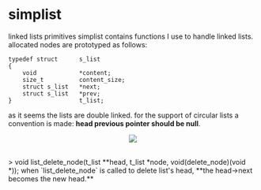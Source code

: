 
# simplist
linked lists primitives
simplist contains functions I use to handle linked lists. allocated nodes are prototyped as follows:
```
typedef	struct		s_list
{
	void			*content;
	size_t			content_size;
	struct s_list	*next;
	struct s_list	*prev;
}					t_list;
```
as it seems the lists are double linked.
for the support of circular lists a convention is made: **head previous pointer should be null**. 
</br>
<p align="center">
  <img src="https://i.imgur.com/I2iEzy5.png">
</p>
</br>
> void list_delete_node(t_list **head, t_list *node, void(delete_node)(void *));
when `list_delete_node` is called to delete list's head, **the head->next becomes the new head.** 
